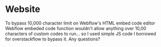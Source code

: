 # Website
To bypass 10,000 character limit on Webflow's HTML embed code editor
Webflow embeded code function wouldn't allow anything over 10,00 characters of custom codes to run... so I used simple JS code I borrowed for overstackflow to bypass it. Any questions? 
